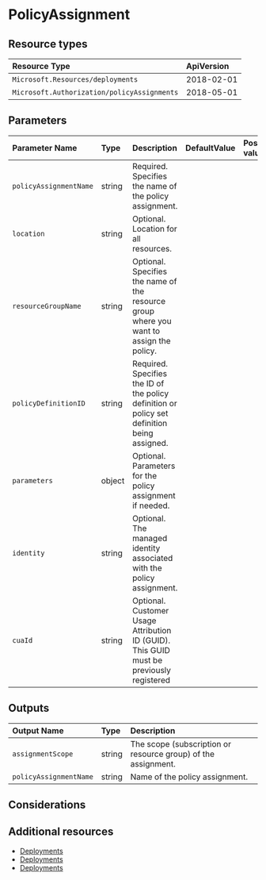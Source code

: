 # PolicyAssignment

## Resource types

| Resource Type                               | ApiVersion |
| :------------------------------------------ | :--------- |
| `Microsoft.Resources/deployments`           | 2018-02-01 |
| `Microsoft.Authorization/policyAssignments` | 2018-05-01 |

## Parameters

| Parameter Name         | Type   | Description                                                                                  | DefaultValue | Possible values |
| :--------------------- | :----- | :------------------------------------------------------------------------------------------- | :----------- | :-------------- |
| `policyAssignmentName` | string | Required. Specifies the name of the policy assignment.                                       |              |                 |
| `location`             | string | Optional. Location for all resources.                                                        |              |                 |
| `resourceGroupName`    | string | Optional. Specifies the name of the resource group where you want to assign the policy.      |              |                 |
| `policyDefinitionID`   | string | Required. Specifies the ID of the policy definition or policy set definition being assigned. |              |                 |
| `parameters`           | object | Optional. Parameters for the policy assignment if needed.                                    |              |                 |
| `identity`             | string | Optional. The managed identity associated with the policy assignment.                        |              |                 |
| `cuaId`                | string | Optional. Customer Usage Attribution ID (GUID). This GUID must be previously registered      |              |                 |

## Outputs

| Output Name            | Type   | Description                                                   |
| :--------------------- | :----- | :------------------------------------------------------------ |
| `assignmentScope`      | string | The scope (subscription or resource group) of the assignment. |
| `policyAssignmentName` | string | Name of the policy assignment.                                |

## Considerations

## Additional resources

- [Deployments](https://docs.microsoft.com/en-us/azure/templates/Microsoft.Resources/2018-02-01/deployments)
- [Deployments](https://docs.microsoft.com/en-us/azure/templates/Microsoft.Resources/2019-10-01/deployments)
- [Deployments](https://docs.microsoft.com/en-us/azure/templates/Microsoft.Resources/2019-10-01/deployments)
